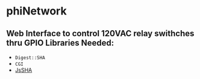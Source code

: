 # phiNetwork
Web Interface to control 120VAC relay swithches thru GPIO
Libraries Needed:
-----------------
* `Digest::SHA`
* `CGI`
* [JsSHA](https://github.com/Caligatio/jsSHA)
